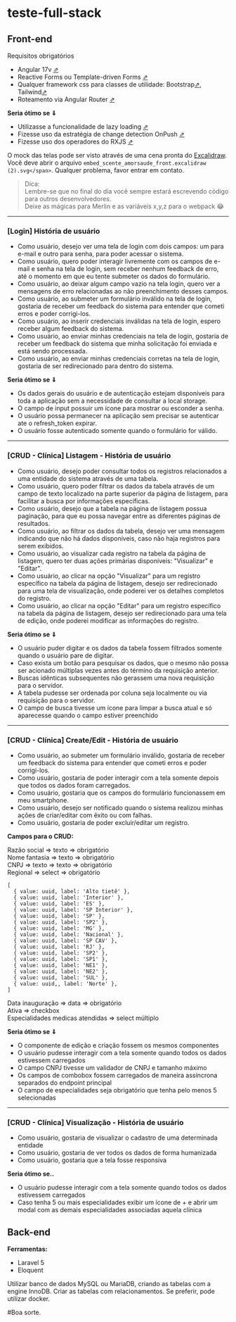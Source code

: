 # teste-full-stack

## Front-end

Requisitos obrigatórios

*	Angular 17v [⇗](https://angular.io/docs)
*	Reactive Forms  ou Template-driven Forms [⇗](https://v17.angular.io/guide/forms-overview)
*	Qualquer framework css para classes de utilidade: Bootstrap[⇗](https://getbootstrap.com/docs/5.2/utilities/api/), Tailwind[⇗](https://tailwindcss.com/)
*	Roteamento via Angular Router [⇗](https://angular.io/guide/routing-overview)
 
**Seria ótimo se ⇓**

*	Utilizasse a funcionalidade de lazy loading [⇗](https://angular.io/guide/lazy-loading-ngmodules)
*	Fizesse uso da estratégia de change detection OnPush [⇗](https://angular.io/guide/change-detection-skipping-subtrees#skipping-component-subtrees)
*	Fizesse uso dos operadores do RXJS [⇗](https://rxjs.dev/api)

O mock das telas pode ser visto através de uma cena pronta do [Excalidraw](https://drive.google.com/file/d/1oz3gPyf-lODarqtMcWDPv5yXx5wfekA1/view?usp=sharing). Você deve abrir o arquivo `embed_scente_amorsaude_front.excalidraw (2).svg</span>`. Qualquer problema, favor entrar em contato.

> Dica:  
Lembre-se que no final do dia você sempre estará escrevendo código para outros desenvolvedores.  
Deixe as mágicas para Merlin e as variáveis x,y,z para o webpack 😂
________________________________________

### [Login] História de usuário

* Como usuário, desejo ver uma tela de login com dois campos: um para e-mail e outro para senha, para poder acessar o sistema.
* Como usuário, quero poder interagir livremente com os campos de e-mail e senha na tela de login, sem receber nenhum feedback de erro, até o momento em que eu tente submeter os dados do formulário.
* Como usuário, ao deixar algum campo vazio na tela login, quero ver a mensagens de erro relacionadas ao não preenchimento desses campos.
* Como usuário, ao submeter um formulário inválido na tela de login, gostaria de receber um feedback do sistema para entender que cometi erros e poder corrigi-los.
* Como usuário, ao inserir credenciais inválidas na tela de login, espero receber algum feedback do sistema.
* Como usuário, ao enviar minhas credenciais na tela de login, gostaria de receber um feedback do sistema que minha solicitação foi enviada e está sendo processada.
* Como usuário, ao enviar minhas credenciais corretas na tela de login, gostaria de ser redirecionado para dentro do sistema.

**Seria ótimo se ⇓**

* Os dados gerais do usuário e de autenticação estejam disponíveis para toda a aplicação sem a necessidade de consultar a local storage.
* O campo de input possuir um ícone para mostrar ou esconder a senha.
* O usuário possa permanecer na aplicação sem precisar se autenticar ate o refresh_token expirar.
* O usuário fosse autenticado somente quando o formulário for válido.

________________________________________
### [CRUD - Clínica] Listagem - História de usuário
* Como usuário, desejo poder consultar todos os registros relacionados a uma entidade do sistema através de uma tabela.
* Como usuário, quero poder filtrar os dados da tabela através de um campo de texto localizado na parte superior da página de listagem, para facilitar a busca por informações específicas.
* Como usuário, desejo que a tabela na página de listagem possua paginação, para que eu possa navegar entre as diferentes páginas de resultados.
* Como usuário, ao filtrar os dados da tabela, desejo ver uma mensagem indicando que não há dados disponíveis, caso não haja registros para serem exibidos.
* Como usuário, ao visualizar cada registro na tabela da página de listagem, quero ter duas ações primárias disponíveis: "Visualizar" e "Editar".
* Como usuário, ao clicar na opção "Visualizar" para um registro específico na tabela da página de listagem, desejo ser redirecionado para uma tela de visualização, onde poderei ver os detalhes completos do registro.
* Como usuário, ao clicar na opção "Editar" para um registro específico na tabela da página de listagem, desejo ser redirecionado para uma tela de edição, onde poderei modificar as informações do registro.

**Seria ótimo se ⇓**
* O usuário puder digitar e os dados da tabela fossem filtrados somente quando o usuário pare de digitar.
* Caso exista um botão para pesquisar os dados, que o mesmo não possa ser acionado múltiplas vezes antes do término da requisição anterior.
* Buscas idênticas subsequentes não gerassem uma nova requisição para o servidor.
* A tabela pudesse ser ordenada por coluna seja localmente ou via requisição para o servidor.
* O campo de busca tivesse um ícone para limpar a busca atual e só aparecesse quando o campo estiver preenchido

________________________________________
### [CRUD - Clínica] Create/Edit - História de usuário
* Como usuário, ao submeter um formulário inválido, gostaria de receber um feedback do sistema para entender que cometi erros e poder corrigi-los.
* Como usuário, gostaria de poder interagir com a tela somente depois que todos os dados foram carregados.
* Como usuário, gostaria que os campos do formulário funcionassem em meu smartphone.
* Como usuário, desejo ser notificado quando o sistema realizou minhas ações de criar/editar com êxito ou com falhas.
* Como usuário, gostaria de poder excluir/editar um registro.

**Campos para o CRUD:**

Razão social ⇒ texto ⇒ obrigatório  
Nome fantasia ⇒ texto ⇒ obrigatório  
CNPJ ⇒ texto ⇒ texto ⇒ obrigatório  
Regional ⇒ select ⇒ obrigatório

```tsx
[
  { value: uuid, label: 'Alto tietê' },
  { value: uuid, label: 'Interior' },
  { value: uuid, label: 'ES' },
  { value: uuid, label: 'SP Interior' },
  { value: uuid, label: 'SP' },
  { value: uuid, label: 'SP2' },
  { value: uuid, label: 'MG' },
  { value: uuid, label: 'Nacional' },
  { value: uuid, label: 'SP CAV' },
  { value: uuid, label: 'RJ' },
  { value: uuid, label: 'SP2' },
  { value: uuid, label: 'SP1' },
  { value: uuid, label: 'NE1' },
  { value: uuid, label: 'NE2' },
  { value: uuid, label: 'SUL' },
  { value: uuid,, label: 'Norte' },
]
```
Data inauguração ⇒ data ⇒ obrigatório  
Ativa ⇒ checkbox  
Especialidades medicas atendidas ⇒ select múltiplo  

**Seria ótimo se ⇓**
* O componente de edição e criação fossem os mesmos componentes
* O usuário pudesse interagir com a tela somente quando todos os dados estivessem carregados
* O campo CNPJ tivesse um validador de CNPJ e tamanho máximo
* Os campos de combobox fossem carregados de maneira assíncrona separados do endpoint principal
* O campo de especialidades seja obrigatório que tenha pelo menos 5 selecionadas
________________________________________
### [CRUD - Clínica] Visualização - História de usuário
* Como usuário, gostaria de visualizar o cadastro de uma determinada entidade
* Como usuário, gostaria de ver todos os dados de forma humanizada
* Como usuário, gostaria que a tela fosse responsiva

**Seria ótimo se..**

* O usuário pudesse interagir com a tela somente quando todos os dados estivessem carregados
* Caso tenha 5 ou mais especialidades exibir um ícone de + e abrir um modal com as demais especialidades associadas aquela clínica

## Back-end

**Ferramentas:**
* Laravel 5
* Eloquent

Utilizar banco de dados MySQL ou MariaDB, criando as tabelas com a engine InnoDB. Criar as tabelas com relacionamentos. Se preferir, pode utilizar docker.

#Boa sorte.

